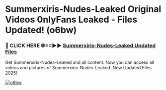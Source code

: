 # Summerxiris-Nudes-Leaked Original Videos 0nlyFans Leaked - Files Updated! (o6bw)

<h3>🔴 CLICK HERE 🌐==►► <a href="https://tinyurl.com/5h6xmrr3" rel="nofollow">Summerxiris-Nudes-Leaked Updated Files</a></h3>

Get Summerxiris-Nudes-Leaked and all content. Now you can access all videos and pictures of Summerxiris-Nudes-Leaked. New Updated Files 2025!

[![o6bw](https://i.imgur.com/KVD873Z.gif)](https://tinyurl.com/5h6xmrr3)
